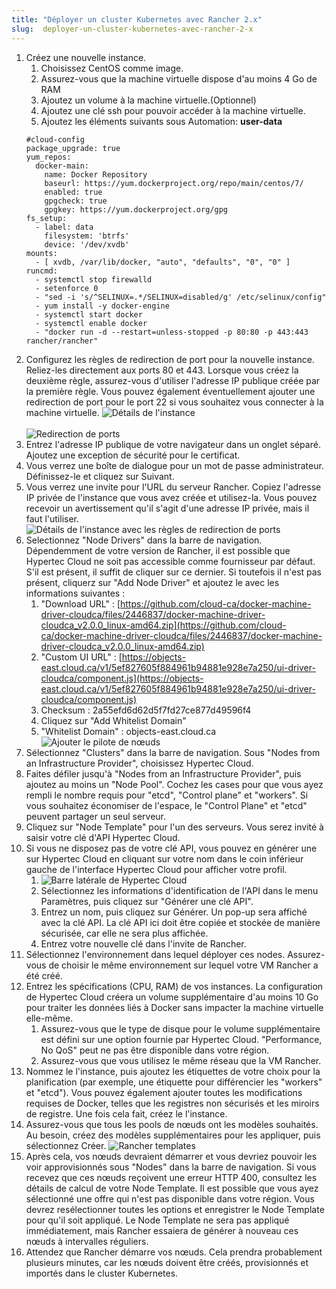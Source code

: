 ```yaml
---
title: "Déployer un cluster Kubernetes avec Rancher 2.x"
slug:  deployer-un-cluster-kubernetes-avec-rancher-2-x
---
```



1. Créez une nouvelle instance.
   1. Choisissez CentOS comme image.
   1. Assurez-vous que la machine virtuelle dispose d'au moins 4 Go de RAM
   1. Ajoutez un volume à la machine virtuelle.(Optionnel)
   1. Ajoutez une clé ssh pour pouvoir accéder à la machine virtuelle.
   1. Ajoutez les éléments suivants sous Automation:
   **user-data**
   ```
   #cloud-config
   package_upgrade: true
   yum_repos:
     docker-main:
       name: Docker Repository
       baseurl: https://yum.dockerproject.org/repo/main/centos/7/
       enabled: true
       gpgcheck: true
       gpgkey: https://yum.dockerproject.org/gpg
   fs_setup:
     - label: data
       filesystem: 'btrfs'
       device: '/dev/xvdb'
   mounts:
     - [ xvdb, /var/lib/docker, "auto", "defaults", "0", "0" ]
   runcmd:
     - systemctl stop firewalld
     - setenforce 0
     - "sed -i 's/^SELINUX=.*/SELINUX=disabled/g' /etc/selinux/config"
     - yum install -y docker-engine
     - systemctl start docker
     - systemctl enable docker
     - "docker run -d --restart=unless-stopped -p 80:80 -p 443:443 rancher/rancher"
   ```
1. Configurez les règles de redirection de port pour la nouvelle instance. Reliez-les directement aux ports 80 et 443. Lorsque vous créez la deuxième règle, assurez-vous d'utiliser l'adresse IP publique créée par la première règle. Vous pouvez également éventuellement ajouter une redirection de port pour le port 22 si vous souhaitez vous connecter à la machine virtuelle.
![Détails de l'instance](/assets/deploy-kubernetes-with-rancher-en-1.png) <br><br>
![Redirection de ports](/assets/deploy-kubernetes-with-rancher-en-2.png)
1. Entrez l'adresse IP publique de votre navigateur dans un onglet séparé.  Ajoutez une exception de sécurité pour le certificat.
1. Vous verrez une boîte de dialogue pour un mot de passe administrateur.  Définissez-le et cliquez sur Suivant.
1. Vous verrez une invite pour l'URL du serveur Rancher.  Copiez l'adresse IP privée de l'instance que vous avez créée et utilisez-la.  Vous pouvez recevoir un avertissement qu'il s'agit d'une adresse IP privée, mais il faut l'utiliser.
![Détails de l'instance avec les règles de redirection de ports](/assets/deploy-kubernetes-with-rancher-en-3.png)
1. Selectionnez "Node Drivers" dans la barre de navigation. Dépendemment de votre version de Rancher, il est possible que Hypertec Cloud ne soit pas accessible comme fournisseur par défaut. S'il est présent, il suffit de cliquer sur ce dernier. Si toutefois il n'est pas présent, cliquerz sur "Add Node Driver" et ajoutez le avec les informations suivantes :
   1. "Download URL" : [https://github.com/cloud-ca/docker-machine-driver-cloudca/files/2446837/docker-machine-driver-cloudca_v2.0.0_linux-amd64.zip](https://github.com/cloud-ca/docker-machine-driver-cloudca/files/2446837/docker-machine-driver-cloudca_v2.0.0_linux-amd64.zip)
   1. "Custom UI URL" : [https://objects-east.cloud.ca/v1/5ef827605f884961b94881e928e7a250/ui-driver-cloudca/component.js](https://objects-east.cloud.ca/v1/5ef827605f884961b94881e928e7a250/ui-driver-cloudca/component.js)
   1. Checksum : 2a55efd6d62d5f7fd27ce877d49596f4
   1. Cliquez sur  "Add Whitelist Domain"
   1. "Whitelist Domain" : objects-east.cloud.ca
   ![Ajouter le pilote de nœuds](/assets/deploy-kubernetes-with-rancher-en-4.png)
1. Sélectionnez "Clusters" dans la barre de navigation.  Sous "Nodes from an Infrastructure Provider", choisissez Hypertec Cloud.
1. Faites défiler jusqu'à "Nodes from an Infrastructure Provider", puis ajoutez au moins un "Node Pool".  Cochez les cases pour que vous ayez rempli le nombre requis pour "etcd", "Control plane" et "workers". Si vous souhaitez économiser de l'espace, le "Control Plane" et "etcd" peuvent partager un seul serveur.
1. Cliquez sur "Node Template" pour l'un des serveurs. Vous serez invité à saisir votre clé d'API Hypertec Cloud.
1. Si vous ne disposez pas de votre clé API, vous pouvez en générer une sur Hypertec Cloud en cliquant sur votre nom dans le coin inférieur gauche de l'interface Hypertec Cloud pour afficher votre profil.
   1. ![Barre latérale de Hypertec Cloud](/assets/deploy-kubernetes-with-rancher-en-5.png)
   1. Sélectionnez les informations d'identification de l'API dans le menu Paramètres, puis cliquez sur "Générer une clé API".
   1. Entrez un nom, puis cliquez sur Générer. Un pop-up sera affiché avec la clé API. La clé API ici doit être copiée et stockée de manière sécurisée, car elle ne sera plus affichée.
   1. Entrez votre nouvelle clé dans l'invite de Rancher.
1. Sélectionnez l'environnement dans lequel déployer ces nodes. Assurez-vous de choisir le même environnement sur lequel votre VM Rancher a été créé.
1. Entrez les spécifications (CPU, RAM) de vos instances. La configuration de Hypertec Cloud créera un volume supplémentaire d'au moins 10 Go pour traiter les données liés à Docker sans impacter la machine virtuelle elle-même.
   1. Assurez-vous que le type de disque pour le volume supplémentaire est défini sur une option fournie par Hypertec Cloud. "Performance, No QoS" peut ne pas être disponible dans votre région.
   1. Assurez-vous que vous utilisez le même réseau que la VM Rancher.
1. Nommez le l'instance, puis ajoutez les étiquettes de votre choix pour la planification (par exemple, une étiquette pour différencier les "workers" et "etcd"). Vous pouvez également ajouter toutes les modifications requises de Docker, telles que les registres non sécurisés et les miroirs de registre. Une fois cela fait, créez le l'instance.
1. Assurez-vous que tous les pools de nœuds ont les modèles souhaités.  Au besoin, créez des modèles supplémentaires pour les appliquer, puis sélectionnez Créer.
   ![Rancher templates](/assets/deploy-kubernetes-with-rancher-en-6.png)
1. Après cela, vos nœuds devraient démarrer et vous devriez pouvoir les voir approvisionnés sous "Nodes" dans la barre de navigation.  Si vous recevez que ces nœuds reçoivent une erreur HTTP 400, consultez les détails de calcul de votre Node Template.  Il est possible que vous ayez sélectionné une offre qui n'est pas disponible dans votre région. Vous devrez resélectionner toutes les options et enregistrer le Node Template pour qu'il soit appliqué. Le Node Template ne sera pas appliqué immédiatement, mais Rancher essaiera de générer à nouveau ces nœuds à intervalles réguliers.
1. Attendez que Rancher démarre vos nœuds. Cela prendra probablement plusieurs minutes, car les nœuds doivent être créés, provisionnés et importés dans le cluster Kubernetes.

